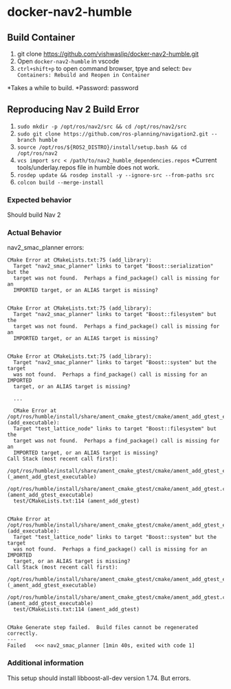 # docker-nav2-humble

## Build Container

1. git clone https://github.com/vishwaslip/docker-nav2-humble.git
2. Open `docker-nav2-humble` in vscode
3. `ctrl+shift+p` to open command browser, tpye and select: `Dev Containers: Rebuild and Reopen in Container`

*Takes a while to build.
*Password: password

## Reproducing Nav 2 Build Error

1. `sudo mkdir -p /opt/ros/nav2/src && cd /opt/ros/nav2/src`
2. `sudo git clone https://github.com/ros-planning/navigation2.git --branch humble`
3. `source /opt/ros/${ROS2_DISTRO}/install/setup.bash && cd /opt/ros/nav2`
4. `vcs import src < /path/to/nav2_humble_dependencies.repos` *Current tools/underlay.repos file in humble does not work.
5. `rosdep update && rosdep install -y --ignore-src --from-paths src`
6. `colcon build --merge-install`

### Expected behavior

Should build Nav 2

### Actual Behavior

nav2_smac_planner errors:

```
CMake Error at CMakeLists.txt:75 (add_library):
  Target "nav2_smac_planner" links to target "Boost::serialization" but the
  target was not found.  Perhaps a find_package() call is missing for an
  IMPORTED target, or an ALIAS target is missing?


CMake Error at CMakeLists.txt:75 (add_library):
  Target "nav2_smac_planner" links to target "Boost::filesystem" but the
  target was not found.  Perhaps a find_package() call is missing for an
  IMPORTED target, or an ALIAS target is missing?


CMake Error at CMakeLists.txt:75 (add_library):
  Target "nav2_smac_planner" links to target "Boost::system" but the target
  was not found.  Perhaps a find_package() call is missing for an IMPORTED
  target, or an ALIAS target is missing?

  ...

  CMake Error at /opt/ros/humble/install/share/ament_cmake_gtest/cmake/ament_add_gtest_executable.cmake:50 (add_executable):
  Target "test_lattice_node" links to target "Boost::filesystem" but the
  target was not found.  Perhaps a find_package() call is missing for an
  IMPORTED target, or an ALIAS target is missing?
Call Stack (most recent call first):
  /opt/ros/humble/install/share/ament_cmake_gtest/cmake/ament_add_gtest_executable.cmake:37 (_ament_add_gtest_executable)
  /opt/ros/humble/install/share/ament_cmake_gtest/cmake/ament_add_gtest.cmake:68 (ament_add_gtest_executable)
  test/CMakeLists.txt:114 (ament_add_gtest)


CMake Error at /opt/ros/humble/install/share/ament_cmake_gtest/cmake/ament_add_gtest_executable.cmake:50 (add_executable):
  Target "test_lattice_node" links to target "Boost::system" but the target
  was not found.  Perhaps a find_package() call is missing for an IMPORTED
  target, or an ALIAS target is missing?
Call Stack (most recent call first):
  /opt/ros/humble/install/share/ament_cmake_gtest/cmake/ament_add_gtest_executable.cmake:37 (_ament_add_gtest_executable)
  /opt/ros/humble/install/share/ament_cmake_gtest/cmake/ament_add_gtest.cmake:68 (ament_add_gtest_executable)
  test/CMakeLists.txt:114 (ament_add_gtest)


CMake Generate step failed.  Build files cannot be regenerated correctly.
---
Failed   <<< nav2_smac_planner [1min 40s, exited with code 1]
```

### Additional information

This setup should install libboost-all-dev version 1.74. But errors. 


